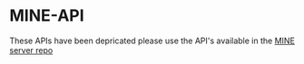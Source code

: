 # MINE-API

These APIs have been depricated please use the API's available in the [MINE server repo](https://github.com/JamesJeffryes/MINE-Server)
